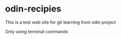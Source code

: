 # odin-recipies

This is a test web site for git learning from odin project

Only using terminal commands 
